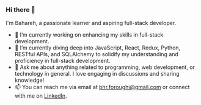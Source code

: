### Hi there 👋
I'm Bahareh, a passionate learner and aspiring full-stack developer.

- 🔭 I’m currently working on enhancing my skills in full-stack development.
- 🌱 I’m currently diving deep into JavaScript, React, Redux, Python, RESTful APIs, and SQLAlchemy to solidify my understanding and proficiency in full-stack development.
- 💬 Ask me about anything related to programming, web development, or technology in general. I love engaging in discussions and sharing knowledge!
- 📫 You can reach me via email at bhr.foroughi@gmail.com or connect with me on [LinkedIn](https://www.linkedin.com/in/bhrforoughi/).
<!--
**baharehforoughi/baharehforoughi** is a ✨ _special_ ✨ repository because its `README.md` (this file) appears on your GitHub profile.



-->
